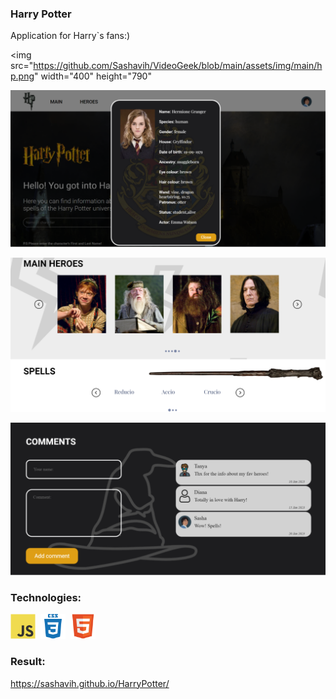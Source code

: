 ### Harry Potter
Application for Harry`s fans:)


<img src="https://github.com/Sashavih/VideoGeek/blob/main/assets/img/main/hp.png" width="400" height="790"

![илюстрация к проекту](https://github.com/Sashavih/VideoGeek/blob/main/assets/img/main/hp4.png)

![илюстрация к проекту](https://github.com/Sashavih/VideoGeek/blob/main/assets/img/main/hp3.png)

![илюстрация к проекту](https://github.com/Sashavih/VideoGeek/blob/main/assets/img/main/hp2.png)

### Technologies:
<div>
  <img src="https://github.com/devicons/devicon/blob/master/icons/javascript/javascript-original.svg" title="JavaScript" alt="JavaScript" width="40" height="40"/>&nbsp;
  <img src="https://github.com/devicons/devicon/blob/master/icons/css3/css3-plain-wordmark.svg"  title="CSS3" alt="CSS" width="40" height="40"/>&nbsp;
  <img src="https://github.com/devicons/devicon/blob/master/icons/html5/html5-original.svg" title="HTML5" alt="HTML" width="40" height="40"/>&nbsp;
</div>

### Result:
https://sashavih.github.io/HarryPotter/
